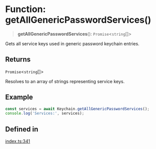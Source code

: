 # Function: getAllGenericPasswordServices()

> **getAllGenericPasswordServices**(): `Promise`\<`string`[]\>

Gets all service keys used in generic password keychain entries.

## Returns

`Promise`\<`string`[]\>

Resolves to an array of strings representing service keys.

## Example

```typescript
const services = await Keychain.getAllGenericPasswordServices();
console.log('Services:', services);
```

## Defined in

[index.ts:341](https://github.com/quangsuong/nts-react-native-keychain/blob/06824b340311076cce81e80bceb3c34da22ca810/src/index.ts#L341)
